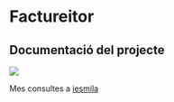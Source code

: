 # Factureitor

## Documentació del projecte

![](~/images/persones.jpg)

Mes consultes a [iesmila](http://www.iesmila.net)  

